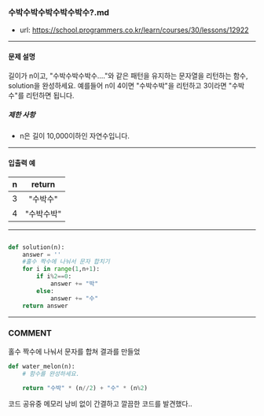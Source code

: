 ### 수박수박수박수박수박수?.md

 - url: https://school.programmers.co.kr/learn/courses/30/lessons/12922
 
 --------
 
#### 문제 설명
길이가 n이고, "수박수박수박수...."와 같은 패턴을 유지하는 문자열을 리턴하는 함수, solution을 완성하세요. 예를들어 n이 4이면 "수박수박"을 리턴하고 3이라면 "수박수"를 리턴하면 됩니다.

##### 제한 사항
 - n은 길이 10,000이하인 자연수입니다.
 
--------
 
#### 입출력 예
|n|return|
|:---:|:---:|
|3|"수박수"|
|4|"수박수박"|
 
--------


```python

def solution(n):
    answer = ''
    #홀수 짝수에 나눠서 문자 합치기
    for i in range(1,n+1):
        if i%2==0:
            answer += "박"
        else:
            answer += "수"
    return answer

```

------
### COMMENT
홀수 짝수에 나눠서 문자를 합쳐 결과를 만들었

```python
def water_melon(n):
    # 함수를 완성하세요.

    return "수박" * (n//2) + "수" * (n%2)

```
코드 공유중 메모리 낭비 없이 간결하고 깔끔한 코드를 발견했다..


